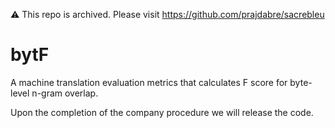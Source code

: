 ⚠️ This repo is archived. Please visit https://github.com/prajdabre/sacrebleu

# bytF
A machine translation evaluation metrics that calculates F score for byte-level n-gram overlap.

Upon the completion of the company procedure we will release the code.
